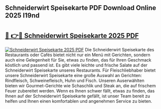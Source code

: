 ## Schneiderwirt Speisekarte PDF Download Online 2025 I19nd

# <h2><a href="http://gcd14ye.nevu.top/?p=Schneiderwirt+Speisekarte">🔗 👉🔴 Schneiderwirt Speisekarte 2025 PDF</a></h2>

[![Schneiderwirt Speisekarte 2025 PDF](https://i.imgur.com/dBaPXMq.png)](http://gcd14ye.nevu.top/?p=Schneiderwirt+Speisekarte)
Die Schneiderwirt Speisekarte des Restaurants oder Cafés bietet nicht nur ein Menü mit Gerichten, sondern auch eine Gelegenheit für Sie, etwas zu finden, das für Ihren Geschmack köstlich und passend ist. Es gibt viele leichte und frische Salate auf der Schneiderwirt Speisekarte unseres Restaurants. Für Fleischliebhaber bietet unsere Schneiderwirt Speisekarte eine große Auswahl an Gerichten: Rindfleisch, Schweinefleisch, Huhn und Fisch. Unseren Auserwählten bieten wir Gourmet-Gerichte wie Schaschlik und Steak an, die auf frischem Feuer zubereitet werden. Wenn es Ihnen schwer fällt, etwas zu finden, das Ihnen auf der Schneiderwirt Speisekarte gefällt, ist unser Team bereit zu helfen und Ihnen einen komfortablen und angenehmen Service zu bieten.
